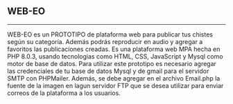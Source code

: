 ## WEB-EO
***
WEB-EO es un PROTOTIPO de plataforma web para publicar tus chistes según su categoría. Además
podrás reproducir en audio y agregar a favoritos las publicaciones creadas.
Es una plataforma web MPA hecha en PHP 8.0.3, usando tecnologias como HTML, CSS, JavaScript 
y Mysql como motor de base de datos.
Para utilizar este prototipo es necesario agregar las credenciales de tu base de datos Mysql y de gmail
para el servidor SMTP con PHPMailer. Además, se debe agregar en el archivo Email.php la fuente
de la imagen en lagun servidor FTP que se desea utilizar para enviar correos de la plataforma a los usuarios.